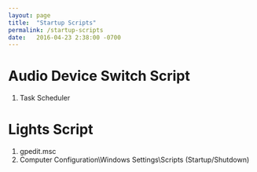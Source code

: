 ```yaml
---
layout: page
title:  "Startup Scripts"
permalink: /startup-scripts
date:   2016-04-23 2:38:00 -0700
---
```


# Audio Device Switch Script
1. Task Scheduler

# Lights Script
1. gpedit.msc
2. Computer Configuration\Windows Settings\Scripts (Startup/Shutdown)